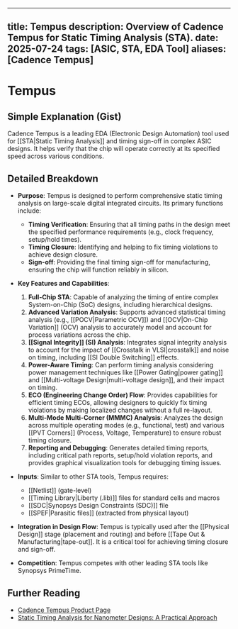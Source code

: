 
---
title: Tempus
description: Overview of Cadence Tempus for Static Timing Analysis (STA).
date: 2025-07-24
tags: [ASIC, STA, EDA Tool]
aliases: [Cadence Tempus]
---

# Tempus

## Simple Explanation (Gist)
Cadence Tempus is a leading EDA (Electronic Design Automation) tool used for [[STA|Static Timing Analysis]] and timing sign-off in complex ASIC designs. It helps verify that the chip will operate correctly at its specified speed across various conditions.

## Detailed Breakdown

*   **Purpose**: Tempus is designed to perform comprehensive static timing analysis on large-scale digital integrated circuits. Its primary functions include:
    *   **Timing Verification**: Ensuring that all timing paths in the design meet the specified performance requirements (e.g., clock frequency, setup/hold times).
    *   **Timing Closure**: Identifying and helping to fix timing violations to achieve design closure.
    *   **Sign-off**: Providing the final timing sign-off for manufacturing, ensuring the chip will function reliably in silicon.

*   **Key Features and Capabilities**:
    1.  **Full-Chip STA**: Capable of analyzing the timing of entire complex System-on-Chip (SoC) designs, including hierarchical designs.
    2.  **Advanced Variation Analysis**: Supports advanced statistical timing analysis (e.g., [[POCV|Parametric OCV]]) and [[OCV|On-Chip Variation]] (OCV) analysis to accurately model and account for process variations across the chip.
    3.  **[[Signal Integrity]] (SI) Analysis**: Integrates signal integrity analysis to account for the impact of [[Crosstalk in VLSI|crosstalk]] and noise on timing, including [[SI Double Switching]] effects.
    4.  **Power-Aware Timing**: Can perform timing analysis considering power management techniques like [[Power Gating|power gating]] and [[Multi-voltage Design|multi-voltage design]], and their impact on timing.
    5.  **ECO (Engineering Change Order) Flow**: Provides capabilities for efficient timing ECOs, allowing designers to quickly fix timing violations by making localized changes without a full re-layout.
    6.  **Multi-Mode Multi-Corner (MMMC) Analysis**: Analyzes the design across multiple operating modes (e.g., functional, test) and various [[PVT Corners]] (Process, Voltage, Temperature) to ensure robust timing closure.
    7.  **Reporting and Debugging**: Generates detailed timing reports, including critical path reports, setup/hold violation reports, and provides graphical visualization tools for debugging timing issues.

*   **Inputs**: Similar to other STA tools, Tempus requires:
    *   [[Netlist]] (gate-level)
    *   [[Timing Library|Liberty (.lib)]] files for standard cells and macros
    *   [[SDC|Synopsys Design Constraints (SDC)]] file
    *   [[SPEF|Parasitic files]] (extracted from physical layout)

*   **Integration in Design Flow**: Tempus is typically used after the [[Physical Design]] stage (placement and routing) and before [[Tape Out & Manufacturing|tape-out]]. It is a critical tool for achieving timing closure and sign-off.

*   **Competition**: Tempus competes with other leading STA tools like Synopsys PrimeTime.

## Further Reading

*   [Cadence Tempus Product Page](https://www.cadence.com/en_US/home/tools/digital-design-and-signoff/tempus-timing-signoff-solution.html)
*   [Static Timing Analysis for Nanometer Designs: A Practical Approach](https://www.amazon.com/Static-Timing-Analysis-Nanometer-Designs-J-Bhasker/dp/0387719257)
